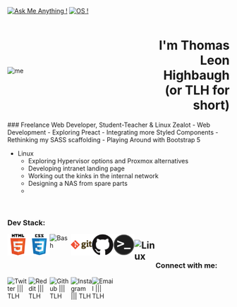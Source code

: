 <!-- List Of Websites-->
[twitter]: https://www.twitter.com/thomashighbaugh
[reddit]: https://www.reddit.com/user/ThomasLeonHighbaugh
[github]: https://www.github.com/Thomashighbaugh
[instagram]: https://www.instagram.com/thomashighbaugh/
[zoho]: mailto:thighbaugh@zoho.com
[bmac]: https://www.buymeacoffee.com/thomashighbaugh
[ko-fi]: https://ko-fi.com/thomashighbaugh
[paypal]: paypal.me/thomasleonhighbaugh
[patreon]: https://www.patreon.com/thomasleonhighbaugh

[![Ask Me Anything !](https://img.shields.io/badge/Ask%20me-anything-1abc9c.svg)](https://github.com/Thomashighbaugh/ama/blob/master/README.md)
[![OS !](https://img.shields.io/badge/OS-Linux-00caff)](https://github.com/Thomashighbaugh/dotfiles)

<div style="width: 100%; display:inline-flex;">
<img style="align-self: center; width: 100%; float:left;" src="https://avatars1.githubusercontent.com/u/32242061?s=60&v=4" alt="me">
<h1 style="width:50%; float:right; text-align: right;"> I'm Thomas Leon Highbaugh (or TLH for short)</h1></div>
### Freelance Web Developer, Student-Teacher & Linux Zealot
- Web Development
  - Exploring Preact
  - Integrating more Styled Components
  - Rethinking my SASS scaffolding
  - Playing Around with Bootstrap 5 

- Linux 
  - Exploring Hypervisor options and Proxmox alternatives
  - Developing intranet landing page
  - Working out the kinks in the internal network
  - Designing a NAS from spare parts
  - 

<br />

### Dev Stack:
[<img align="left" alt="HTML5" width="48px" src="https://raw.githubusercontent.com/github/explore/80688e429a7d4ef2fca1e82350fe8e3517d3494d/topics/html/html.png" />](https://www.google.com/search?&q=HTML5)
[<img align="left" alt="CSS3" width="48px" src="https://raw.githubusercontent.com/github/explore/80688e429a7d4ef2fca1e82350fe8e3517d3494d/topics/css/css.png" />](https://www.google.com/search?&q=CSS)
[<img align="left" alt="Bash" width="48px" src="https://raw.githubusercontent.com/odb/official-bash-logo/master/assets/Logos/Icons/SVG/128x128.svg" />](https://www.google.com/search?&q=Bash)

[<img align="left" alt="Git" width="48px" src="https://raw.githubusercontent.com/github/explore/80688e429a7d4ef2fca1e82350fe8e3517d3494d/topics/git/git.png" />](https://www.google.com/search?&q=Git)
[<img align="left" alt="GitHub" width="48px" src="https://raw.githubusercontent.com/github/explore/78df643247d429f6cc873026c0622819ad797942/topics/github/github.png" />](https://www.google.com/search?&q=Github)

[<img align="left" alt="Terminal" width="48px" src="https://raw.githubusercontent.com/github/explore/80688e429a7d4ef2fca1e82350fe8e3517d3494d/topics/terminal/terminal.png" />](https://www.google.com/search?&q=command+line+interface)


[<img align="left" alt="Linux" width="48px" src="https://image.flaticon.com/icons/svg/226/226772.svg" />](https://www.google.com/search?&q=Linux)
<br/>
---
### Connect with me:

[<img align="left" alt="Twitter ||| TLH" width="48px" src="https://image.flaticon.com/icons/svg/733/733579.svg" />][twitter]
[<img align="left" alt="Reddit ||| TLH" width="48px" src="https://image.flaticon.com/icons/svg/2111/2111589.svg" />][reddit]
[<img align="left" alt="Github ||| TLH" width="48px" src="https://image.flaticon.com/icons/svg/733/733553.svg" />][github]
[<img align="left" alt="Instagram ||| TLH" width="48px" src="https://image.flaticon.com/icons/svg/733/733558.svg" />][instagram]
[<img align="left" alt="Email ||| TLH" width="48px" src="https://image.flaticon.com/icons/svg/732/732200.svg" />][zoho]
